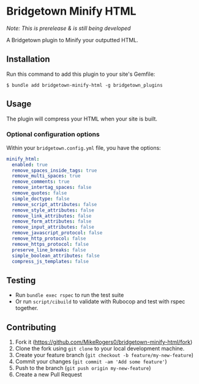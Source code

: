 # Bridgetown Minify HTML

_Note: This is prerelease & is still being developed_

A Bridgetown plugin to Minify your outputted HTML.

## Installation

Run this command to add this plugin to your site's Gemfile:

```shell
$ bundle add bridgetown-minify-html -g bridgetown_plugins
```

## Usage

The plugin will compress your HTML when your site is built.

### Optional configuration options

Within your `bridgetown.config.yml` file, you have the options:

```yml
minify_html:
  enabled: true
  remove_spaces_inside_tags: true
  remove_multi_spaces: true
  remove_comments: true
  remove_intertag_spaces: false
  remove_quotes: false
  simple_doctype: false
  remove_script_attributes: false
  remove_style_attributes: false
  remove_link_attributes: false
  remove_form_attributes: false
  remove_input_attributes: false
  remove_javascript_protocol: false
  remove_http_protocol: false
  remove_https_protocol: false
  preserve_line_breaks: false
  simple_boolean_attributes: false
  compress_js_templates: false
```

## Testing

* Run `bundle exec rspec` to run the test suite
* Or run `script/cibuild` to validate with Rubocop and test with rspec together.

## Contributing

1. Fork it (https://github.com/MikeRogers0/bridgetown-minify-html/fork)
2. Clone the fork using `git clone` to your local development machine.
3. Create your feature branch (`git checkout -b feature/my-new-feature`)
4. Commit your changes (`git commit -am 'Add some feature'`)
5. Push to the branch (`git push origin my-new-feature`)
6. Create a new Pull Request

